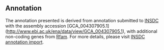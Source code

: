 
Annotation
----------

The annotation presented is derived from annotation submitted to
[INSDC](http://www.insdc.org) with the assembly accession [GCA\_004307905.1]
(http://www.ebi.ac.uk/ena/data/view/GCA_004307905.1),
with additional non-coding genes from
[Rfam](http://rfam.xfam.org/). For more details, please visit [INSDC
annotation import](http://ensemblgenomes.org/info/data/insdc_annotation).
